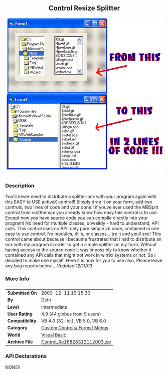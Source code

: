 ﻿<div align="center">

## Control Resize Splitter

<img src="PIC20031210616174154.gif">
</div>

### Description

You'll never need to distribute a splitter ocx with your program again with this EASY to USE activeX control!! Simply drop it on your form, add two controls, two lines of code and your done!! if youve ever used the MBSplit control from vb2themax you already know how easy this control is to use. Except now you have source code you can compile directly into your program! No need for multiple classes, unweildy - hard to understand, API calls. This control uses no API! only pure simple vb code, contained in one easy to use control. No modules, dll's, or classes... try it and youll see! This control came about because i becaume frustrated that i had to distribute an ocx with my program in order to get a simple splitter on my form. Without having access to the source code it was impossibly to know whether it contained any API calls that might not work in win9x systems or not. So i decided to make one myself. Here it is now for you to use also, Please leave any bug reports below... *Updated 12/11/03*
 
### More Info
 


<span>             |<span>
---                |---
**Submitted On**   |2003-12-11 19:15:30
**By**             |[Deth](https://github.com/Planet-Source-Code/PSCIndex/blob/master/ByAuthor/deth.md)
**Level**          |Intermediate
**User Rating**    |4.9 (44 globes from 9 users)
**Compatibility**  |VB 4\.0 \(32\-bit\), VB 5\.0, VB 6\.0
**Category**       |[Custom Controls/ Forms/  Menus](https://github.com/Planet-Source-Code/PSCIndex/blob/master/ByCategory/custom-controls-forms-menus__1-4.md)
**World**          |[Visual Basic](https://github.com/Planet-Source-Code/PSCIndex/blob/master/ByWorld/visual-basic.md)
**Archive File**   |[Control\_Re16828312112003\.zip](https://github.com/Planet-Source-Code/deth-control-resize-splitter__1-50395/archive/master.zip)

### API Declarations

NONE!!





